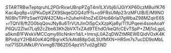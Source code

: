 $START$RBwTeptqruhL2PGrRxwUBnpPZgT4m1LXVbj6/iJ0iYXP60czM8uifK76Kac4pq8p+I/jPKuDpKZX9SkqeQOQ4zfFfs+o9FRsUMp23rzMFUIB/E/M9NON08h/TPPzSaeYQW42CMs+h2uheH4hoZxEGHo66rIa17gWbaZ98MZqirE65+rTQtV8/ftZG0bqQovJNy8u6TrVUtJlnOl5pCxXzpKja6y/Tl1UPqeei4soeAoaYP6QU2ZIwl7Lq9ZcZbo63Kh2bVXTxZAd9TEhdO/keQfcCEvTSpP+ZMj1oLgpLa5kmB1FWxkVMCCqmy8lIcNnkrr1d/L+ImrsjL0AZqDWZtMREWEQidVOxK4KBPinbzY2HB40oK4QIfBqrxK5/kAtd88pGdLSUfMXN+HR5m7s7ucDD9oMbLnxl71SDUMkUP/VxmgB7B62D54pzVt7vd2g$END$